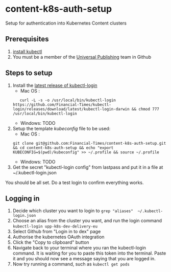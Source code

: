 # content-k8s-auth-setup
Setup for authentication into Kubernetes Content clusters

## Prerequisites

1. [install kubectl](https://kubernetes.io/docs/tasks/tools/install-kubectl/#install-kubectl)
1. You must be a member of the [Universal Publishing](https://github.com/orgs/Financial-Times/teams/universal-publishing) team in Github

## Steps to setup

1. Install the [latest release of kubectl-login](https://github.com/Financial-Times/kubectl-login/releases/latest)
    - Mac OS :
    ```
       curl -L -s -o /usr/local/bin/kubectl-login https://github.com/Financial-Times/kubectl-login/releases/download/latest/kubectl-login-darwin && chmod 777 /usr/local/bin/kubectl-login
    ```
    - Windows: TODO
1. Setup the template *kubeconfig* file to be used:
    - Mac OS :
    ```
    git clone git@github.com:Financial-Times/content-k8s-auth-setup.git && cd content-k8s-auth-setup && echo "export KUBECONFIG=$(pwd)/kubeconfig" >> ~/.profile && source ~/.profile
    ```
    - Windows: TODO
1. Get the secret "kubectl-login config" from lastpass and put it in a file at ~/.kubectl-login.json

You should be all set. Do a test login to confirm everything works.

## Logging in

1. Decide which cluster you want to login to
    ```grep "aliases"  ~/.kubectl-login.json```
1. Choose an alias from the cluster you want, and run the login command
    ```kubectl-login upp-k8s-dev-delivery-eu```
1. Select Github from "Login in to dex" page
1. Authorise the kubernetes OAuth integration
1. Click the "Copy to clipboard" button
1. Navigate back to your terminal where you ran the kubectl-login command. It is waiting for you to paste this token into the terminal. Paste it and you should now see a message saying that you are logged in.
1. Now try running a command, such as
    ```kubectl get pods```